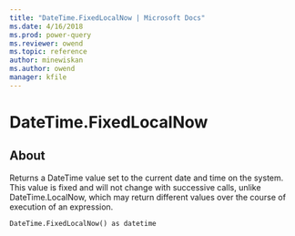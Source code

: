 ```yaml
---
title: "DateTime.FixedLocalNow | Microsoft Docs"
ms.date: 4/16/2018
ms.prod: power-query
ms.reviewer: owend
ms.topic: reference
author: minewiskan
ms.author: owend
manager: kfile
---
```

# DateTime.FixedLocalNow

  
## About  
Returns a DateTime value set to the current date and time on the system. This value is fixed and will not change with successive calls, unlike DateTime.LocalNow, which may return different values over the course of execution of an expression.  
  
```  
DateTime.FixedLocalNow() as datetime  
```  
